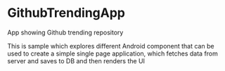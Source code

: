 # GithubTrendingApp
App showing Github trending repository 


This is sample which explores different Android component that can be used to create a simple single page application, which fetches data from server and saves to DB and then renders the UI
